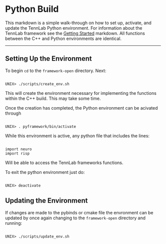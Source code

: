 # Python Build

This markdown is a simple walk-through on how to set up, activate, and update the TennLab Python environment. For information about the TennLab framework see the [Getting Started](./getting_started.md) markdown. All functions between the C++ and Python environments are identical.

------------------------------

## Setting Up the Environment

To begin `cd` to the `framework-open` directory. Next:

```

UNIX> ./scripts/create_env.sh

```

This will create the environment necessary for implementing the functions within the C++ build. This may take some time.

Once the creation has completed, the Python environment can be acivated through

```

UNIX> . pyframework/bin/activate

```

While this environment is active, any python file that includes the lines:

```

import neuro
import risp

```

Will be able to access the TennLab frameworks functions.

To exit the python environment just do:

```

UNIX> deactivate

```

## Updating the Environment

If changes are made to the pybinds or cmake file the envronment can be updated by once again changing to the `framework-open` directory and running:

```

UNIX> ./scripts/update_env.sh

```
